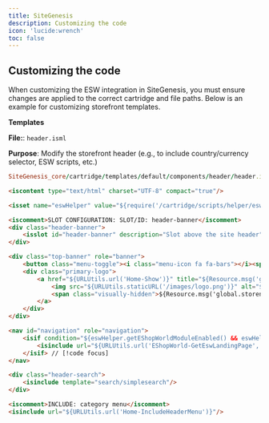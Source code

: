 ```yaml
---
title: SiteGenesis
description: Customizing the code
icon: 'lucide:wrench'
toc: false
---
```


## Customizing the code

When customizing the ESW integration in SiteGenesis, you must ensure changes are applied to the correct cartridge and file paths. Below is an example for customizing storefront templates.

**Templates**

**File:**: `header.isml`

**Purpose**: Modify the storefront header (e.g., to include country/currency selector, ESW scripts, etc.)

```rb [Path]
SiteGenesis_core/cartridge/templates/default/components/header/header.isml
```

```html height=150 collapse
<iscontent type="text/html" charset="UTF-8" compact="true"/>

<isset name="eswHelper" value="${require('/cartridge/scripts/helper/eswHelper').getEswHelper()}" scope="page"/> // [!code focus]

<iscomment>SLOT CONFIGURATION: SLOT/ID: header-banner</iscomment>
<div class="header-banner">
    <isslot id="header-banner" description="Slot above the site header" context="global"/>
</div>

<div class="top-banner" role="banner">
    <button class="menu-toggle"><i class="menu-icon fa fa-bars"></i><span class="visually-hidden">Menu</span></button>
    <div class="primary-logo">
        <a href="${URLUtils.url('Home-Show')}" title="${Resource.msg('global.homepage.tooltip', 'locale', null, Resource.msg('global.storename', 'locale', null))}">
            <img src="${URLUtils.staticURL('/images/logo.png')}" alt="${Resource.msg('global.storename', 'locale', null)}"/>
            <span class="visually-hidden">${Resource.msg('global.storename', 'locale', null)}</span>
        </a>
    </div>
</div>

<nav id="navigation" role="navigation">
    <isif condition="${eswHelper.getEShopWorldModuleEnabled() && eswHelper.getEnableLandingPage() && request.httpParameterMap.get(dw.system.Site.current.preferences.custom.eswCountryUrlParam) == false}"> // [!code focus]
        <isinclude url="${URLUtils.url('EShopWorld-GetEswLandingPage', dw.system.Site.current.getCustomPreferenceValue('eswCountryUrlParam'), pdict.CurrentHttpParameterMap.get(dw.system.Site.current.getCustomPreferenceValue('eswCountryUrlParam')))}"/> // [!code focus]
    </isif> // [!code focus]
</nav>

<div class="header-search">
    <isinclude template="search/simplesearch"/>
</div>

<iscomment>INCLUDE: category menu</iscomment>
<isinclude url="${URLUtils.url('Home-IncludeHeaderMenu')}"/>
```
